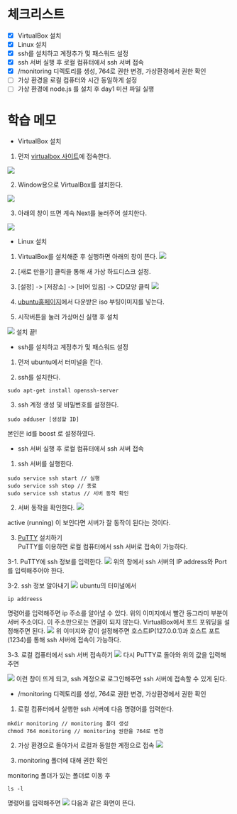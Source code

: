 # 체크리스트
- [x] VirtualBox 설치
- [x] Linux 설치
- [x] ssh를 설치하고 계정추가 및 패스워드 설정
- [x] ssh 서버 실행 후 로컬 컴퓨터에서 ssh 서버 접속
- [x] /monitoring 디렉토리를 생성, 764로 권한 변경, 가상환경에서 권한 확인
- [ ] 가상 환경을 로컬 컴퓨터와 시간 동일하게 설정
- [ ] 가상 환경에 node.js 를 설치 후 day1 미션 파일 실행

# 학습 메모

- VirtualBox 설치

1. 먼저 [virtualbox 사이트](https://www.virtualbox.org)에 접속한다.

![](https://postfiles.pstatic.net/MjAyMjA3MTlfODMg/MDAxNjU4MjAxNTA4MzMx.DU7opEpUV5mqD63cgOuNPSj9xvNFkhpkN6yuHaekx20g.IjnMb-ZWSj8itU0alS9j7kA-MVxXTfjXhmXrjCoy6nIg.JPEG.kgu0515/virtualBox_%EB%8B%A4%EC%9A%B4%EB%A1%9C%EB%93%9C1.jpg?type=w773)

2. Window용으로 VirtualBox를 설치한다.

![](https://postfiles.pstatic.net/MjAyMjA3MTlfMjg0/MDAxNjU4MjAxNTA4MzM0.Cw7ySDjCUY0vmY_pGAhQiMO0B9TF3qXZudgc18i_1egg.oG658ORkg_xmDbUyIrjO9sYTaMqL0-Q8p7vra40H6YUg.JPEG.kgu0515/virtualBox_%EB%8B%A4%EC%9A%B4%EB%A1%9C%EB%93%9C2.jpg?type=w773)

3. 아래의 창이 뜨면 계속 Next를 눌러주어 설치한다.

![](https://postfiles.pstatic.net/MjAyMjA3MTlfMjk1/MDAxNjU4MjAxNTA4Mjky.fzP9TQuZl9SmAm3QhdWch8aE6bXBNKz_REePkvNIHosg.mYlddPyB-i-VV-Z5gPVj-5vIId70pI7w5tYORyIkzKcg.JPEG.kgu0515/virtualBox_%EB%8B%A4%EC%9A%B4%EB%A1%9C%EB%93%9C3_%EC%9D%B4%ED%9B%84%EB%A1%9C%EB%8A%94_%EB%8B%A4_next.jpg?type=w773)

- Linux 설치

1. VirtualBox를 설치해준 후 실행하면 아래의 창이 뜬다.
![](https://postfiles.pstatic.net/MjAyMjA3MTlfMjIz/MDAxNjU4MjAxODUyNzQ2.vr81Dt5iozRKkl88wzFKFjEpL5pQYTT6yThur4HkTIQg.tLbalSP7eNVaZa15xAjkT0dGSMXyPhTkIgWVbwTTngEg.PNG.kgu0515/image.png?type=w773)

2. [새로 만들기] 클릭을 통해 새 가상 하드디스크 설정.

3. [설정] -> [저장소] -> [비어 있음] -> CD모양 클릭
![](https://postfiles.pstatic.net/MjAyMjA3MTlfMjUz/MDAxNjU4MjAyNzI4OTQ2.enxfYzx3tDsBJTp_Exl-VdYmh9KKlmiGjYNyeC8x4d8g.EstI0mskrqoqBG8VEJzIkRKNJ1FpLNo9RbZP9ShbxaYg.PNG.kgu0515/image.png?type=w773)

4. [ubuntu홈페이지](https://ubuntu.com/download/desktop)에서 다운받은 iso 부팅이미지를 넣는다.

5. 시작버튼을 눌러 가상머신 실행 후 설치

![](https://postfiles.pstatic.net/MjAyMjA3MTlfMjA5/MDAxNjU4MjA3NzE5NzA5.B-haNl38TsD07k_uu1od22_76Qn74GY6A-KUbr-SHekg.z1670SpMUaJz2I7jNSw8mLDTZQZdrNZ5RgWRKlhFu8og.PNG.kgu0515/image.png?type=w773)
설치 끝!

- ssh를 설치하고 계정추가 및 패스워드 설정

1. 먼저 ubuntu에서 터미널을 킨다.

2. ssh를 설치한다.
```
sudo apt-get install openssh-server
```
3. ssh 계정 생성 및 비밀번호를 설정한다.
```
sudo adduser [생성할 ID]
```
본인은 id를 boost 로 설정하였다.

- ssh 서버 실행 후 로컬 컴퓨터에서 ssh 서버 접속

1. ssh 서버를 실행한다.
```
sudo service ssh start // 실행
sudo service ssh stop // 종료
sudo service ssh status // 서버 동작 확인
```

2. 서버 동작을 확인한다.
![](https://postfiles.pstatic.net/MjAyMjA3MTlfMTYx/MDAxNjU4MjA5NDk4NTg0.F9nuPW2vnam6s2WtQ3qT-V8-m5jHXLeeY5IgcSQv3xcg.HelNXamHGUKpIUn5jiGt61DfGQBlX2lB_Q1s9MzKSCIg.PNG.kgu0515/image.png?type=w773)

active (running) 이 보인다면 서버가 잘 동작이 된다는 것이다.

3. [PuTTY](https://www.putty.org/) 설치하기</br>
PuTTY를 이용하면 로컬 컴퓨터에서 ssh 서버로 접속이 가능하다.

3-1. PuTTY에 ssh 정보를 입력한다.
![](https://postfiles.pstatic.net/MjAyMjA3MTlfMTk1/MDAxNjU4MjA5NjU0ODY3.djBYtxXLTIwUFFgVqXkGW_udMZHZI0-Twm5ivhKCxpYg.Mk_AvzPP76ijMK2Cx6paIdqX75DxWgbFYbO_C_AXaY4g.PNG.kgu0515/image.png?type=w773)
위의 창에서 ssh 서버의 IP address와 Port를 입력해주어야 한다.

3-2. ssh 정보 알아내기
![](https://postfiles.pstatic.net/MjAyMjA3MTlfODAg/MDAxNjU4MjEwNDE4NTY1.9xihB3j0wIp5tgu7VC5P8ID4RrErYsx25DcGzn21YiAg.neX4u3fkAJYnzz-uMFVcqsfGaPIDrKQE3VWZsE7yQgIg.PNG.kgu0515/image.png?type=w773)
ubuntu의 터미널에서 
```
ip addreess
```
명령어를 입력해주면 ip 주소를 알아낼 수 있다.
위의 이미지에서 빨간 동그라미 부분이 서버 주소이다.
이 주소만으로는 연결이 되지 않는다.
VirtualBox에서 포드 포워딩을 설정해주면 된다.
![](https://postfiles.pstatic.net/MjAyMjA3MTlfOTQg/MDAxNjU4MjEwNDcwNjc2.jao0A8EP9cp8eETtXxAjDxg2dYICFMlIsARBBFKBrDMg.q_cLlVONySvAXoShzJOfcLi6YmOUJuy48vdH2e3yRH4g.PNG.kgu0515/image.png?type=w773)
위 이미지와 같이 설정해주면 호스트IP(127.0.0.1)과 호스트 포트(1234)를 통해 ssh 서버에 접속이 가능하다.

3-3. 로컬 컴퓨터에서 ssh 서버 접속하기
![](https://postfiles.pstatic.net/MjAyMjA3MTlfMiAg/MDAxNjU4MjEwNTI0NTA1.eyC35YWtAaNkM5IW4sYWDQWcs7i-KCQbc92EtmypRCog.89Onyau9hQ4a0FgmwZEq596m3QaN6BKBc3YTCbeb4Bsg.PNG.kgu0515/image.png?type=w773)
다시 PuTTY로 돌아와 위의 값을 입력해주면

![](https://postfiles.pstatic.net/MjAyMjA3MTlfMjAy/MDAxNjU4MjEwNTY3NDk4.3aBGBKOM3aQmkIt7ToX8jR6q45Kn2lCn_keqKgjqtCUg.TrS08nCU_pQQgLWAAP_Hz9mYIvYh5GUvXdYYj58vkcwg.PNG.kgu0515/image.png?type=w773)
이런 창이 뜨게 되고, ssh 계정으로 로그인해주면 ssh 서버에 접속할 수 있게 된다.

- /monitoring 디렉토리를 생성, 764로 권한 변경, 가상환경에서 권한 확인

1. 로컬 컴퓨터에서 실행한 ssh 서버에 다음 명령어를 입력한다.

```
mkdir monitoring // monitoring 폴더 생성
chmod 764 monitoring // monitoring 권한을 764로 변경
```

2. 가상 환경으로 돌아가서 로컬과 동일한 계정으로 접속
![](https://postfiles.pstatic.net/MjAyMjA3MTlfMTgg/MDAxNjU4MjExMzAxMzg2.921LvJhmGW0C7HGZHeD90WF4hXqyXb07Jym_amYAVm8g.pSHYwOpVJKhBrW67k2JS0R0CoV9ZSE7mhoBNaPrnC_Eg.PNG.kgu0515/image.png?type=w773)

3. monitoring 폴더에 대해 권한 확인

monitoring 폴더가 있는 폴더로 이동 후
```
ls -l 
```
명령어를 입력해주면
![](https://postfiles.pstatic.net/MjAyMjA3MTlfMTQ5/MDAxNjU4MjExMjY0NzM0.54W_U8UMQ2g-eNAMixqzkl1a-QZ747_XTdHG4SrbSuYg.9ynkUx9_2Nvj2_r_sGV083AtiZfy0d-ZylNk8ar83Bog.PNG.kgu0515/image.png?type=w773)
다음과 같은 화면이 뜬다.
